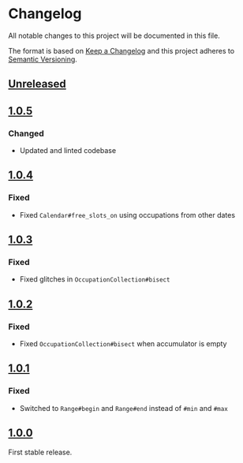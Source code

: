 # Changelog

All notable changes to this project will be documented in this file.

The format is based on [Keep a Changelog](http://keepachangelog.com/en/1.0.0/) and this project 
adheres to [Semantic Versioning](http://semver.org/spec/v2.0.0.html).

## [Unreleased]

## [1.0.5]

### Changed

- Updated and linted codebase

## [1.0.4]

### Fixed

- Fixed `Calendar#free_slots_on` using occupations from other dates

## [1.0.3]

### Fixed

- Fixed glitches in `OccupationCollection#bisect`

## [1.0.2]

### Fixed

- Fixed `OccupationCollection#bisect` when accumulator is empty

## [1.0.1]

### Fixed

- Switched to `Range#begin` and `Range#end` instead of `#min` and `#max`

## [1.0.0]

First stable release.

[Unreleased]: https://github.com/aldesantis/artic/compare/v1.0.5...HEAD
[1.0.5]: https://github.com/aldesantis/artic/compare/v1.0.4...v1.0.5
[1.0.4]: https://github.com/aldesantis/artic/compare/v1.0.3...v1.0.4
[1.0.3]: https://github.com/aldesantis/artic/compare/v1.0.2...v1.0.3
[1.0.2]: https://github.com/aldesantis/artic/compare/v1.0.1...v1.0.2
[1.0.1]: https://github.com/aldesantis/artic/compare/v1.0.0...v1.0.1
[1.0.0]: https://github.com/aldesantis/artic/tree/v1.0.0
